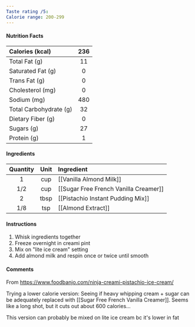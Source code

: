 ```yaml
---
Taste rating /5: 
Calorie range: 200-299
---
```

#### Nutrition Facts
| Calories (kcal) | 236 |
| :-- | :--: |
| Total Fat (g) | 11 |
| Saturated Fat (g) | 0 |
| Trans Fat (g) | 0 |
| Cholesterol (mg) | 0 |
| Sodium (mg) | 480 |
| Total Carbohydrate (g) | 32 |
| Dietary Fiber (g) | 0 |
| Sugars (g) | 27 |
| Protein (g) | 1 |
#### Ingredients
| Quantity | Unit | Ingredient |
| :--: | :--: | :--- |
| 1 | cup | [[Vanilla Almond Milk]] |
| 1/2 | cup | [[Sugar Free French Vanilla Creamer]] |
| 2 | tbsp | [[Pistachio Instant Pudding Mix]] |
| 1/8 | tsp | [[Almond Extract]] |
#### Instructions

1. Whisk ingredients together
2. Freeze overnight in creami pint
3. Mix on "lite ice cream" setting
4. Add almond milk and respin once or twice until smooth

#### Comments

From https://www.foodbanjo.com/ninja-creami-pistachio-ice-cream/

Trying a lower calorie version: Seeing if heavy whipping cream + sugar can be adequately replaced with [[Sugar Free French Vanilla Creamer]]. Seems like a long shot, but it cuts out about 600 calories...

This version can probably be mixed on lite ice cream bc it's lower in fat